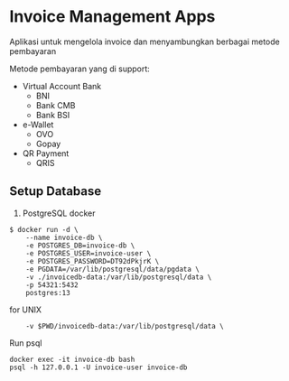 # Invoice Management Apps #

Aplikasi untuk mengelola invoice dan menyambungkan berbagai metode pembayaran

Metode pembayaran yang di support:

* Virtual Account Bank
  * BNI
  * Bank CMB
  * Bank BSI
* e-Wallet
  * OVO
  * Gopay
* QR Payment
  * QRIS

## Setup Database

1. PostgreSQL docker
  ```
  $ docker run -d \
      --name invoice-db \
      -e POSTGRES_DB=invoice-db \
      -e POSTGRES_USER=invoice-user \
      -e POSTGRES_PASSWORD=DT92dPkjrK \
      -e PGDATA=/var/lib/postgresql/data/pgdata \
      -v ./invoicedb-data:/var/lib/postgresql/data \
      -p 54321:5432
      postgres:13
  ```

for UNIX
  ```
      -v $PWD/invoicedb-data:/var/lib/postgresql/data \
  ```

Run psql

  ```
  docker exec -it invoice-db bash
  psql -h 127.0.0.1 -U invoice-user invoice-db
  ```
